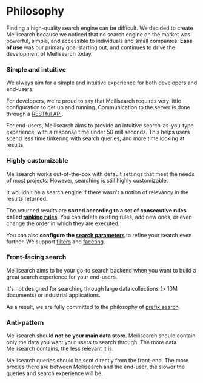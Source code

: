 # Philosophy

Finding a high-quality search engine can be difficult. We decided to create Meilisearch because we noticed that no search engine on the market was powerful, simple, and accessible to individuals and small companies. **Ease of use** was our primary goal starting out, and continues to drive the development of Meilisearch today.

### Simple and intuitive

We always aim for a simple and intuitive experience for both developers and end-users.

For developers, we're proud to say that Meilisearch requires very little configuration to get up and running. Communication to the server is done through a [RESTful API](/reference).

For end-users, Meilisearch aims to provide an intuitive search-as-you-type experience, with a response time under 50 milliseconds. This helps users spend less time tinkering with search queries, and more time looking at results.

### Highly customizable

Meilisearch works out-of-the-box with default settings that meet the needs of most projects. However, searching is still highly customizable.

It wouldn't be a search engine if there wasn't a notion of relevancy in the results returned.

The returned results are **sorted according to a set of consecutive rules called [ranking rules](/learn/core_concepts/relevancy.md#ranking-rules)**. You can delete existing rules, add new ones, or even change the order in which they are executed.

You can also **configure the [search parameters](/reference/search.md)** to refine your search even further. We support [filters](/learn/advanced/filtering_and_faceted_search.md) and [faceting](/learn/advanced/filtering_and_faceted_search.md#faceted-search).

### Front-facing search

Meilisearch aims to be your go-to search backend when you want to build a great search experience for your end-users.

It's not designed for searching through large data collections (> 10M documents) or industrial applications.

As a result, we are fully committed to the philosophy of [prefix search](https://en.wikipedia.org/wiki/Trie).

### Anti-pattern

Meilisearch should **not be your main data store**. Meilisearch should contain only the data you want your users to search through. The more data Meilisearch contains, the less relevant it is.

Meilisearch queries should be sent directly from the front-end. The more proxies there are between Meilisearch and the end-user, the slower the queries and search experience will be.
